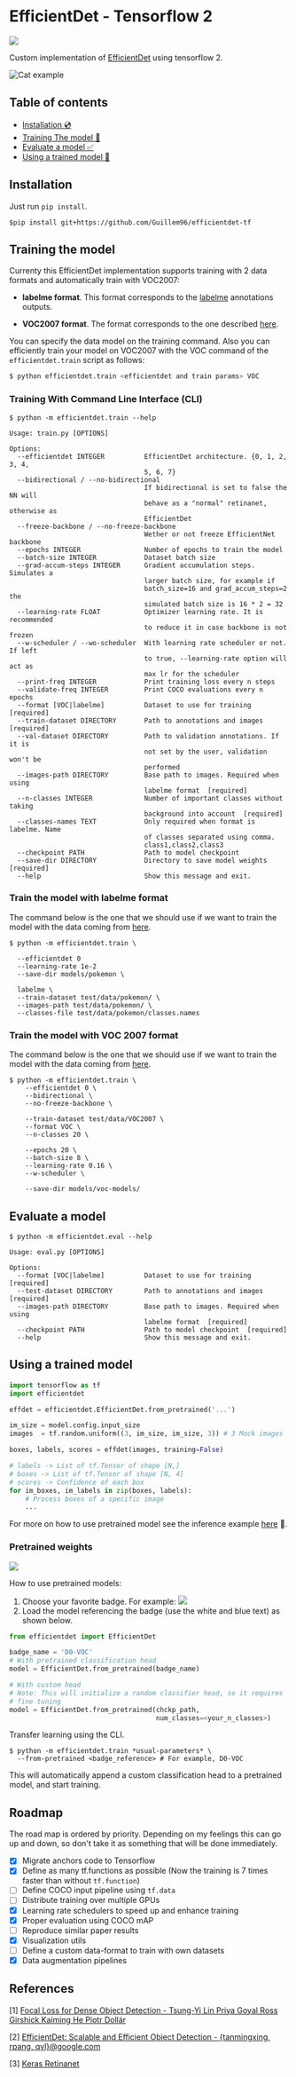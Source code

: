 # EfficientDet - Tensorflow 2 

![](https://raw.githubusercontent.com/aleen42/badges/master/src/tensorflow.svg?sanitize=true)

Custom implementation of [EfficientDet](https://arxiv.org/abs/1911.09070) using 
tensorflow 2.

![Cat example](imgs/voc2007_1.png)

## Table of contents

- [Installation 💿](#Installation)
- [Training The model 🧠](#training-the-model)
- [Evaluate a model ✅](#evaluate-a-model)
- [Using a trained model 🎯](#using-a-trained-model)

## Installation

Just run `pip install`.

```
$pip install git+https://github.com/Guillem96/efficientdet-tf
```

## Training the model

Currenty this EfficientDet implementation supports training with 2 data formats
and automatically train with VOC2007:

- **labelme format**. This format corresponds to the [labelme](https://github.com/wkentaro/labelme)
annotations outputs.

- **VOC2007 format**. The format corresponds to the one described [here](http://host.robots.ox.ac.uk/pascal/VOC/voc2007/).

You can specify the data model on the training command.
Also you can efficiently train your model on VOC2007 with the VOC command of 
the `efficientdet.train` script as follows:

```bash
$ python efficientdet.train <efficientdet and train params> VOC
```

### Training With Command Line Interface (CLI)

```
$ python -m efficientdet.train --help

Usage: train.py [OPTIONS]

Options:
  --efficientdet INTEGER          EfficientDet architecture. {0, 1, 2, 3, 4,
                                  5, 6, 7}
  --bidirectional / --no-bidirectional
                                  If bidirectional is set to false the NN will
                                  behave as a "normal" retinanet, otherwise as
                                  EfficientDet
  --freeze-backbone / --no-freeze-backbone
                                  Wether or not freeze EfficientNet backbone
  --epochs INTEGER                Number of epochs to train the model
  --batch-size INTEGER            Dataset batch size
  --grad-accum-steps INTEGER      Gradient accumulation steps. Simulates a
                                  larger batch size, for example if
                                  batch_size=16 and grad_accum_steps=2 the
                                  simulated batch size is 16 * 2 = 32
  --learning-rate FLOAT           Optimizer learning rate. It is recommended
                                  to reduce it in case backbone is not frozen
  --w-scheduler / --wo-scheduler  With learning rate scheduler or not. If left
                                  to true, --learning-rate option will act as
                                  max lr for the scheduler
  --print-freq INTEGER            Print training loss every n steps
  --validate-freq INTEGER         Print COCO evaluations every n epochs
  --format [VOC|labelme]          Dataset to use for training  [required]
  --train-dataset DIRECTORY       Path to annotations and images  [required]
  --val-dataset DIRECTORY         Path to validation annotations. If it is
                                  not set by the user, validation won't be
                                  performed
  --images-path DIRECTORY         Base path to images. Required when using
                                  labelme format  [required]
  --n-classes INTEGER             Number of important classes without taking
                                  background into account  [required]
  --classes-names TEXT            Only required when format is labelme. Name
                                  of classes separated using comma.
                                  class1,class2,class3
  --checkpoint PATH               Path to model checkpoint
  --save-dir DIRECTORY            Directory to save model weights  [required]
  --help                          Show this message and exit.
```

### Train the model with labelme format

The command below is the one that we should use if we want to train the model with
the data coming from [here](https://github.com/Guillem96/efficientdet-tf/tree/master/test/data/pokemon).

```
$ python -m efficientdet.train \
  
  --efficientdet 0 
  --learning-rate 1e-2 
  --save-dir models/pokemon \ 
  
  labelme \
  --train-dataset test/data/pokemon/ \
  --images-path test/data/pokemon/ \
  --classes-file test/data/pokemon/classes.names 
```

### Train the model with VOC 2007 format

The command below is the one that we should use if we want to train the model with
the data coming from [here](https://github.com/Guillem96/efficientdet-tf/tree/master/test/data/VOC2007).

```
$ python -m efficientdet.train \
    --efficientdet 0 \
    --bidirectional \
    --no-freeze-backbone \

    --train-dataset test/data/VOC2007 \
    --format VOC \
    --n-classes 20 \
    
    --epochs 20 \
    --batch-size 8 \
    --learning-rate 0.16 \
    --w-scheduler \

    --save-dir models/voc-models/
```

## Evaluate a model

```
$ python -m efficientdet.eval --help

Usage: eval.py [OPTIONS]

Options:
  --format [VOC|labelme]          Dataset to use for training  [required]
  --test-dataset DIRECTORY        Path to annotations and images  [required]
  --images-path DIRECTORY         Base path to images. Required when using
                                  labelme format  [required]
  --checkpoint PATH               Path to model checkpoint  [required]
  --help                          Show this message and exit.
```

## Using a trained model

```python
import tensorflow as tf
import efficientdet

effdet = efficientdet.EfficientDet.from_pretrained('...')

im_size = model.config.input_size
images  = tf.random.uniform((3, im_size, im_size, 3)) # 3 Mock images

boxes, labels, scores = effdet(images, training=False)

# labels -> List of tf.Tensor of shape [N,]
# boxes -> List of tf.Tensor of shape [N, 4]
# scores -> Confidence of each box
for im_boxes, im_labels in zip(boxes, labels):
    # Process boxes of a specific image
    ...
```

For more on how to use pretrained model see the inference example [here](examples/EfficientDet_TF_Example.ipynb) 📝.

### Pretrained weights

![](https://img.shields.io/badge/Weights-D0--VOC-9cf)

How to use pretrained models:

1. Choose your favorite badge. For example: ![](https://img.shields.io/badge/Weights-D0--VOC-9cf)
2. Load the model referencing the badge (use the white and blue text) as shown below.

```python
from efficientdet import EfficientDet

badge_name = 'D0-VOC'
# With pretrained classification head
model = EfficientDet.from_pretrained(badge_name)

# With custom head
# Note: This will initialize a random classifier head, so it requires
# fine tuning
model = EfficientDet.from_pretrained(chckp_path, 
                                     num_classes=<your_n_classes>)
```

Transfer learning using the CLI.

```
$ python -m efficientdet.train *usual-parameters* \
  --from-pretrained <badge_reference> # For example, D0-VOC
```

This will automatically append a custom classification head to a pretrained model, and start training.


## Roadmap

The road map is ordered by priority. Depending on my feelings this can go up and down, so don't take it as something that will be done immediately.

- [x] Migrate anchors code to Tensorflow
- [x] Define as many tf.functions as possible (Now the training is 7 times faster than without `tf.function`)
- [ ] Define COCO input pipeline using `tf.data`
- [ ] Distribute training over multiple GPUs
- [x] Learning rate schedulers to speed up and enhance training
- [x] Proper evaluation using COCO mAP
- [ ] Reproduce similar paper results
- [x] Visualization utils
- [ ] Define a custom data-format to train with own datasets
- [x] Data augmentation pipelines

## References

[1] [Focal Loss for Dense Object Detection - Tsung-Yi Lin Priya Goyal Ross Girshick Kaiming He Piotr Dollár](https://arxiv.org/abs/1708.02002)

[2] [EfficientDet: Scalable and Efficient Object Detection - {tanmingxing, rpang, qvl}@google.com](https://arxiv.org/abs/1911.09070)

[3] [Keras Retinanet](https://github.com/fizyr/keras-retinanet/)

